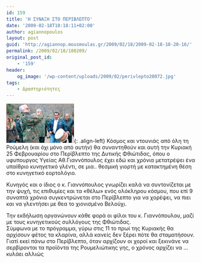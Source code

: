 ```yaml
---
id: 159
title: 'Η ΣΥΝΑΞΗ ΣΤΟ ΠΕΡIΒΛΕΠΤΟ'
date: '2009-02-18T10:18:11+02:00'
author: agiannopoulos
layout: post
guid: 'http://agiannop.mousmoulas.gr/2009/02/18/2009-02-18-10-20-16/'
permalink: /2009/02/18/180209/
original_post_id:
    - '159'
header:
    og_image: '/wp-content/uploads/2009/02/perivlepto20072.jpg'
tags:
    - Δραστηριότητες
---
```


![perivlepto2007](/wp-content/uploads/2009/02/perivlepto20072.jpg){: .align-left}
Κόσμος και ντουνιάς από όλη τη Ρούμελη (και όχι μόνο από αυτήν) θα συναντηθούν και αυτή την Κυριακή 25 Φεβρουαρίου στο Περίβλεπτο της Δυτικής Φθιώτιδας, όπου ο υφυπουργος Υγείας Αθ.Γιαννόπουλος έχει εδώ και χρόνια μετατρέψει ένα υπαίθριο κυνηγετικό γλέντι, σε μια.. θεσμική γιορτή με κατακτημένη θέση στο κυνηγετικό εορτολόγιο.

Κυνηγός και ο ίδιος ο κ. Γιαννόπουλος γνωρίζει καλά να συντονίζεται με την ψυχή, τις επιθυμίες και τα «θέλω» ενός ολόκληρου κόσμου, που επί 9 συναπτά χρόνια συγκεντρώνεται στο Περίβλεπτο για να χορέψει, να πιει και να γλεντήσει με θεα το χιονισμένο Βελούχι.

Την εκδήλωση οργανώνουν κάθε φορά οι φίλοι του κ. Γιαννόπουλου, μαζί με τους κυνηγετικούς συλλόγους της Φθιώτιδας.  
Σύμφωνα με το πρόγραμμα, γύρω στις 11 το πρωί της Κυριακής θα αρχίσουν φέτος τα κλαρίνα, αλλά κανείς δεν ξέρει πότε θα σταματήσουν. Γιατί εκεί πάνω στο Περίβλεπτο, όταν αρχίζουν οι χοροί και ξεκινάνε να σερβίρονται τα προϊόντα της Ρουμελιώτικης γης, ο χρόνος αρχίζει να …κυλάει αλλιώς